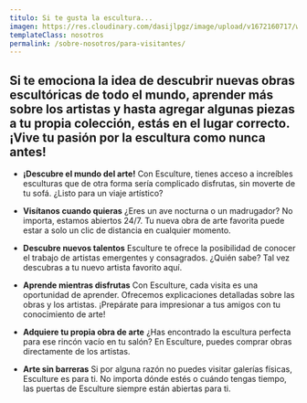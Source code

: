 ```yaml
---
titulo: Si te gusta la escultura...
imagen: https://res.cloudinary.com/dasijlpgz/image/upload/v1672160717/web/nosotros.jpg
templateClass: nosotros
permalink: /sobre-nosotros/para-visitantes/
---
```


## Si te emociona la idea de descubrir nuevas obras escultóricas de todo el mundo, aprender más sobre los artistas y hasta agregar algunas piezas a tu propia colección, estás en el lugar correcto. ¡Vive tu pasión por la escultura como nunca antes!

- **¡Descubre el mundo del arte!** Con Esculture, tienes acceso a increíbles esculturas que de otra forma sería complicado disfrutas, sin moverte de tu sofá. ¿Listo para un viaje artístico?

- **Visítanos cuando quieras** ¿Eres un ave nocturna o un madrugador? No importa, estamos abiertos 24/7. Tu nueva obra de arte favorita puede estar a solo un clic de distancia en cualquier momento.

- **Descubre nuevos talentos** Esculture te ofrece la posibilidad de conocer el trabajo de artistas emergentes y consagrados. ¿Quién sabe? Tal vez descubras a tu nuevo artista favorito aquí.

- **Aprende mientras disfrutas** Con Esculture, cada visita es una oportunidad de aprender. Ofrecemos explicaciones detalladas sobre las obras y los artistas. ¡Prepárate para impresionar a tus amigos con tu conocimiento de arte!

- **Adquiere tu propia obra de arte** ¿Has encontrado la escultura perfecta para ese rincón vacío en tu salón? En Esculture, puedes comprar obras directamente de los artistas.

- **Arte sin barreras** Si por alguna razón no puedes visitar galerías físicas, Esculture es para ti. No importa dónde estés o cuándo tengas tiempo, las puertas de Esculture siempre están abiertas para ti.
